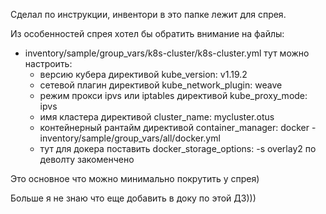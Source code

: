 Сделал по инструкции, инвентори в это папке лежит для спрея.

Из особенностей спрея хотел бы обратить внимание на файлы: 
- inventory/sample/group_vars/k8s-cluster/k8s-cluster.yml тут можно настроить:
  - версию кубера директивой kube_version: v1.19.2
  - сетевой плагин директивой kube_network_plugin: weave
  - режим прокси ipvs или iptables директивой kube_proxy_mode: ipvs 
  - имя кластера директивой cluster_name: mycluster.otus
  - контейнерный рантайм директивой container_manager: docker
-inventory/sample/group_vars/all/docker.yml
  - тут для докера поставить docker_storage_options: -s overlay2 по деволту закоменчено

Это основное что можно минимально покрутить у спрея)

Больше я не знаю что еще добавить в доку по этой ДЗ)))
